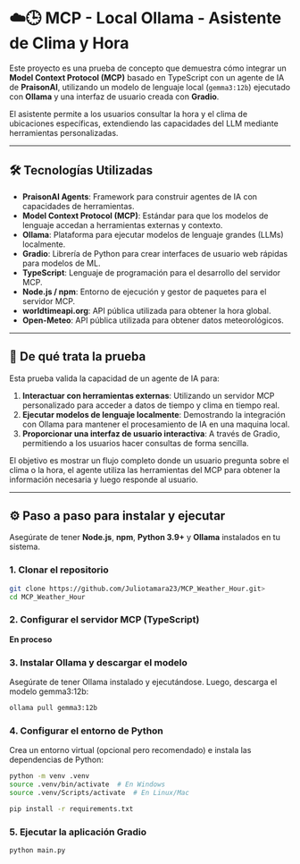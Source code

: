 # ☁️🕒 MCP - Local Ollama - Asistente de Clima y Hora

Este proyecto es una prueba de concepto que demuestra cómo integrar un **Model Context Protocol (MCP)** basado en TypeScript con un agente de IA de **PraisonAI**, utilizando un modelo de lenguaje local (`gemma3:12b`) ejecutado con **Ollama** y una interfaz de usuario creada con **Gradio**.

El asistente permite a los usuarios consultar la hora y el clima de ubicaciones específicas, extendiendo las capacidades del LLM mediante herramientas personalizadas.

---

## 🛠️ Tecnologías Utilizadas

* **PraisonAI Agents**: Framework para construir agentes de IA con capacidades de herramientas.
* **Model Context Protocol (MCP)**: Estándar para que los modelos de lenguaje accedan a herramientas externas y contexto.
* **Ollama**: Plataforma para ejecutar modelos de lenguaje grandes (LLMs) localmente.
* **Gradio**: Librería de Python para crear interfaces de usuario web rápidas para modelos de ML.
* **TypeScript**: Lenguaje de programación para el desarrollo del servidor MCP.
* **Node.js / npm**: Entorno de ejecución y gestor de paquetes para el servidor MCP.
* **worldtimeapi.org**: API pública utilizada para obtener la hora global.
* **Open-Meteo**: API pública utilizada para obtener datos meteorológicos.

---

## 🚀 De qué trata la prueba

Esta prueba valida la capacidad de un agente de IA para:
1.  **Interactuar con herramientas externas**: Utilizando un servidor MCP personalizado para acceder a datos de tiempo y clima en tiempo real.
2.  **Ejecutar modelos de lenguaje localmente**: Demostrando la integración con Ollama para mantener el procesamiento de IA en una maquina local.
3.  **Proporcionar una interfaz de usuario interactiva**: A través de Gradio, permitiendo a los usuarios hacer consultas de forma sencilla.

El objetivo es mostrar un flujo completo donde un usuario pregunta sobre el clima o la hora, el agente utiliza las herramientas del MCP para obtener la información necesaria y luego responde al usuario.

---

## ⚙️ Paso a paso para instalar y ejecutar

Asegúrate de tener **Node.js**, **npm**, **Python 3.9+** y **Ollama** instalados en tu sistema.

### 1. Clonar el repositorio

```bash
git clone https://github.com/Juliotamara23/MCP_Weather_Hour.git>
cd MCP_Weather_Hour
```

### 2. Configurar el servidor MCP (TypeScript)

**En proceso**

### 3. Instalar Ollama y descargar el modelo

Asegúrate de tener Ollama instalado y ejecutándose. Luego, descarga el modelo gemma3:12b:

```bash
ollama pull gemma3:12b
```

### 4. Configurar el entorno de Python

Crea un entorno virtual (opcional pero recomendado) e instala las dependencias de Python:

```bash
python -m venv .venv
source .venv/bin/activate  # En Windows
source .venv/Scripts/activate  # En Linux/Mac

pip install -r requirements.txt
```

### 5. Ejecutar la aplicación Gradio

```bash
python main.py
```